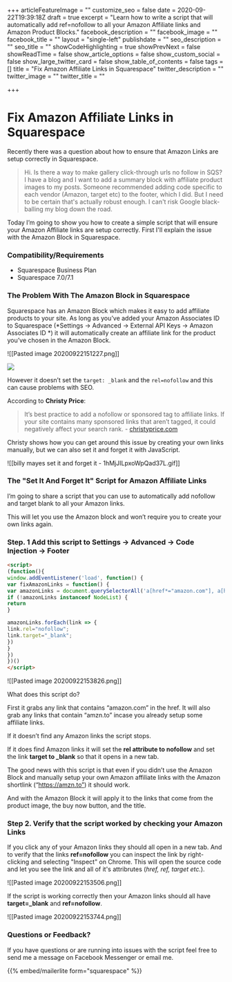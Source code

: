 +++
articleFeatureImage = ""
customize_seo = false
date = 2020-09-22T19:39:18Z
draft = true
excerpt = "Learn how to write a script that will automatically add ref=nofollow to all your Amazon Affiliate links and Amazon Product Blocks."
facebook_description = ""
facebook_image = ""
facebook_title = ""
layout = "single-left"
publishdate = ""
seo_description = ""
seo_title = ""
showCodeHighlighting = true
showPrevNext = false
showReadTime = false
show_article_options = false
show_custom_social = false
show_large_twitter_card = false
show_table_of_contents = false
tags = []
title = "Fix Amazon Affiliate Links in Squarespace"
twitter_description = ""
twitter_image = ""
twitter_title = ""

+++
# Fix Amazon Affiliate Links in Squarespace

Recently there was a question about how to ensure that Amazon Links are setup correctly in Squarespace.

> Hi. Is there a way to make gallery click-through urls no follow in SQS? I have a blog and I want to add a summary block with affiliate product images to my posts. Someone recommended adding code specific to each vendor (Amazon, target etc) to the footer, which I did. But I need to be certain that's actually robust enough. I can't risk Google black-balling my blog down the road.

Today I’m going to show you how to create a simple script that will ensure your Amazon Affiliate links are setup correctly. First I'll explain the issue with the Amazon Block in Squarespace.

### Compatibility/Requirements

* Squarespace Business Plan
* Squarespace 7.0/7.1

### The Problem With The Amazon Block in Squarespace

Squarespace has an Amazon Block which makes it easy to add affiliate products to your site. As long as you’ve added your Amazon Associates ID to Squarespace (*Settings -> Advanced -> External API Keys -> Amazon Associates ID *) it will automatically create an affiliate link for the product you’ve chosen in the Amazon Block.

!\[\[Pasted image 20200922151227.png\]\]

![](https://firebasestorage.googleapis.com/v0/b/firescript-577a2.appspot.com/o/imgs%2Fapp%2Fryandejaegher%2FrfE23tSOim.png?alt=media&token=2d0cc802-f821-4db9-86f5-fa9df4079f6c)

However it doesn’t set the `target: _blank` and the `rel=nofollow` and this can cause problems with SEO.

According to **Christy Price**:

> It’s best practice to add a nofollow or sponsored tag to affiliate links. If your site contains many sponsored links that aren’t tagged, it could negatively affect your search rank. - [christyprice.com](https://christyprice.com/squarespace-tips-tricks/how-to-add-affiliate-links-in-squarespace)

Christy shows how you can get around this issue by creating your own links manually, but we can also set it and forget it with JavaScript.

!\[\[billy mayes set it and forget it - 1hMjJILpxoWpQad37L.gif\]\]

### The "Set It And Forget It" Script for Amazon Affiliate Links

I’m going to share a script that you can use to automatically add nofollow and target blank to all your Amazon links.

This will let you use the Amazon block and won’t require you to create your own links again.

### Step. 1 Add this script to Settings -> Advanced -> Code Injection -> Footer

```html
<script>
(function(){
window.addEventListener('load', function() {
var fixAmazonLinks = function() {
var amazonLinks = document.querySelectorAll('a[href*="amazon.com"], a[href*="amzn.to"]');
if (!amazonLinks instanceof NodeList) {
return
}

amazonLinks.forEach(link => {
link.rel="nofollow"; 
link.target="_blank";
})
} 
})
})()
</script>
```

!\[\[Pasted image 20200922153826.png\]\]

What does this script do?

First it grabs any link that contains “amazon.com” in the href. It will also grab any links that contain “amzn.to” incase you already setup some affiliate links.

If it doesn’t find any Amazon links the script stops.

If it does find Amazon links it will set the **rel attribute to nofollow** and set the link **target to _blank** so that it opens in a new tab.

The good news with this script is that even if you didn’t use the Amazon Block and manually setup your own Amazon affiliate links with the Amazon shortlink (“https://amzn.to”) it should work.

And with the Amazon Block it will apply it to the links that come from the product image, the buy now button, and the title.

### Step 2. Verify that the script worked by checking your Amazon Links

If you click any of your Amazon links they should all open in a new tab. And to verify that the links **ref=nofollow** you can inspect the link by right-clicking and selecting "Inspect" on Chrome. This will open the source code and let you see the link and all of it's attribrutes (_href, ref, target etc._).

!\[\[Pasted image 20200922153506.png\]\]

If the script is working correctly then your Amazon links should all have **target=_blank** and **ref=nofollow**.

!\[\[Pasted image 20200922153744.png\]\]

### Questions or Feedback?

If you have questions or are running into issues with the script feel free to send me a message on Facebook Messenger or email me.

{{% embed/mailerlite form="squarespace" %}}